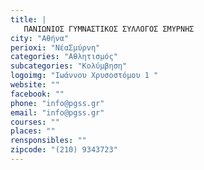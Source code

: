 ```yaml
---
title: |
   ΠΑΝΙΩΝΙΟΣ ΓΥΜΝΑΣΤΙΚΟΣ ΣΥΛΛΟΓΟΣ ΣΜΥΡΝΗΣ
city: "Αθήνα"
perioxi: "ΝέαΣμύρνη"
categories: "Αθλητισμός"
subcategories: "Κολύμβηση"
logoimg: "Ιωάννου Χρυσοστόμου 1 "
website: ""
facebook: ""
phone: "info@pgss.gr"
email: "info@pgss.gr"
courses: ""
places: ""
rensponsibles: ""
zipcode: "(210) 9343723"
---
```




